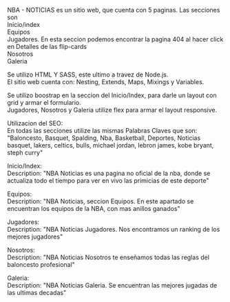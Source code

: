 NBA - NOTICIAS es un sitio web, que cuenta con 5 paginas. Las secciones son  <br>
Inicio/index <br>
Equipos <br>
Jugadores. En esta seccion podemos encontrar la pagina 404 al hacer click en Detalles de las flip-cards<br>
Nosotros <br>
Galeria <br>

Se utilizo  HTML Y SASS, este ultimo a travez de Node.js.<br>
El sitio web cuenta con: Nesting, Extends, Maps, Mixings y Variables.<br>


Se utilizo boostrap en la seccion del Inicio/Index, para darle un layout con grid y armar el formulario.<br>
Jugadores, Nosotros y Galeria utilize flex para armar el layout responsive.<br>



Utilizacion del SEO:<br>
En todas las secciones utilize las mismas Palabras Claves que son:  "Baloncesto, Basquet, Spalding, Nba, Basketball, Deportes, Noticias basquet, lakers, celtics, bulls, michael jordan, lebron james, kobe bryant, steph curry"<br>

Inicio/Index:<br>
Description: "NBA Noticias es una pagina no oficial de la nba, donde se actualiza todo el tiempo para ver en vivo las primicias de este deporte"<br>

Equipos:<br>
Description: "NBA Noticias, seccion Equipos. En este apartado se encuentran los equipos de la NBA, con mas anillos ganados"<br>

Jugadores:<br>
Description: "NBA Noticias Jugadores. Nos encontramos un ranking de los mejores jugadores"<br>

Nosotros:<br>
Description: "NBA Noticias Nosotros te enseñamos todas las reglas del baloncesto profesional"<br>

Galeria:<br>
Description: "NBA Noticias Galeria. Se encuentran las mejores jugadas de las ultimas decadas"<br>
